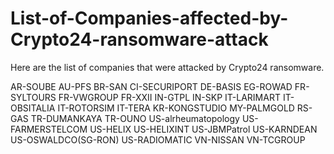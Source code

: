 # List-of-Companies-affected-by-Crypto24-ransomware-attack
Here are the list of companies that were attacked by Crypto24 ransomware.

AR-SOUBE
AU-PFS
BR-SAN
CI-SECURIPORT
DE-BASIS
EG-ROWAD
FR-SYLTOURS
FR-VWGROUP
FR-XXII
IN-GTPL
IN-SKP
IT-LARIMART
IT-OBSITALIA
IT-ROTORSIM
IT-TERA
KR-KONGSTUDIO
MY-PALMGOLD
RS-GAS
TR-DUMANKAYA
TR-OUNO
US-alrheumatopology
US-FARMERSTELCOM
US-HELIX
US-HELIXINT
US-JBMPatrol
US-KARNDEAN
US-OSWALDCO(SG-RON)
US-RADIOMATIC
VN-NISSAN
VN-TCGROUP
